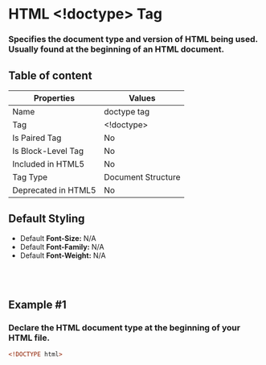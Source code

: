 # HTML &lt;!doctype&gt; Tag

### Specifies the document type and version of HTML being used. Usually found at the beginning of an HTML document.



## Table of content


| Properties            | Values                                                               |
|---------------------|----------------------------------------------------------------------|
| Name                | doctype tag                                                |
| Tag                 | &lt;!doctype&gt;                                            |
| Is Paired Tag       | No                                                  |
| Is Block-Level Tag  | No                                |
| Included in HTML5   | No     |
| Tag Type            | Document Structure     |
| Deprecated in HTML5 | No     |


## Default Styling


-	Default **Font-Size:** N/A
-	Default **Font-Family:** N/A
-	Default **Font-Weight:** N/A


<br>
<br>

## Example #1
### Declare the HTML document type at the beginning of your HTML file.
```html
<!DOCTYPE html>
``` 
<br>
<br>

